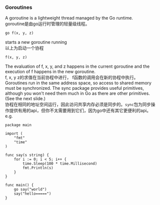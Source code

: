 ### Goroutines
A goroutine is a lightweight thread managed by the Go runtime.  
goroutine是由go运行时管理的轻量级线程。  
```
go f(x, y, z)
```
starts a new goroutine running  
以上为启动一个协程
```
f(x, y, z)
```
The evaluation of f, x, y, and z happens in the current goroutine and the execution of f happens in the new goroutine.   
f, x, y z的求值在当前协程中进行， f函数的调用会在新的协程中执行。   
Goroutines run in the same address space, so access to shared memory must be synchronized. The sync package provides useful primitives, although you won't need them much in Go as there are other primitives. (See the next slide.)   
协程在相同的地址空间运行，因此访问共享内存必须是同步的。`sync`包为同步操作提供有用的api，但你不太需要用到它们，因为go中还有其它更便利的api。   
e.g. 
```golang
package main

import (
	"fmt"
	"time"
)

func say(s string) {
	for i := 0; i < 5; i++ {
		time.Sleep(100 * time.Millisecond)
		fmt.Println(s)
	}
}

func main() {
	go say("world")
	say("hello=====")
}
```
